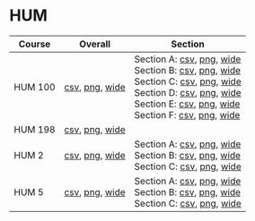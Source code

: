 # HUM

| Course | Overall | Section |
| ------ | ------- | ------- |
| HUM 100 | [csv](https://github.com/UCSD-Historical-Enrollment-Data/2025Spring/blob/main/overall/HUM%20100.csv), [png](https://raw.githubusercontent.com/UCSD-Historical-Enrollment-Data/2025Spring/main/plot_overall/HUM%20100.png), [wide](https://raw.githubusercontent.com/UCSD-Historical-Enrollment-Data/2025Spring/main/plot_overall_wide/HUM%20100.png) | Section A: [csv](https://github.com/UCSD-Historical-Enrollment-Data/2025Spring/blob/main/section/HUM%20100_A.csv), [png](https://raw.githubusercontent.com/UCSD-Historical-Enrollment-Data/2025Spring/main/plot_section/HUM%20100_A.png), [wide](https://raw.githubusercontent.com/UCSD-Historical-Enrollment-Data/2025Spring/main/plot_section_wide/HUM%20100_A.png)<br>Section B: [csv](https://github.com/UCSD-Historical-Enrollment-Data/2025Spring/blob/main/section/HUM%20100_B.csv), [png](https://raw.githubusercontent.com/UCSD-Historical-Enrollment-Data/2025Spring/main/plot_section/HUM%20100_B.png), [wide](https://raw.githubusercontent.com/UCSD-Historical-Enrollment-Data/2025Spring/main/plot_section_wide/HUM%20100_B.png)<br>Section C: [csv](https://github.com/UCSD-Historical-Enrollment-Data/2025Spring/blob/main/section/HUM%20100_C.csv), [png](https://raw.githubusercontent.com/UCSD-Historical-Enrollment-Data/2025Spring/main/plot_section/HUM%20100_C.png), [wide](https://raw.githubusercontent.com/UCSD-Historical-Enrollment-Data/2025Spring/main/plot_section_wide/HUM%20100_C.png)<br>Section D: [csv](https://github.com/UCSD-Historical-Enrollment-Data/2025Spring/blob/main/section/HUM%20100_D.csv), [png](https://raw.githubusercontent.com/UCSD-Historical-Enrollment-Data/2025Spring/main/plot_section/HUM%20100_D.png), [wide](https://raw.githubusercontent.com/UCSD-Historical-Enrollment-Data/2025Spring/main/plot_section_wide/HUM%20100_D.png)<br>Section E: [csv](https://github.com/UCSD-Historical-Enrollment-Data/2025Spring/blob/main/section/HUM%20100_E.csv), [png](https://raw.githubusercontent.com/UCSD-Historical-Enrollment-Data/2025Spring/main/plot_section/HUM%20100_E.png), [wide](https://raw.githubusercontent.com/UCSD-Historical-Enrollment-Data/2025Spring/main/plot_section_wide/HUM%20100_E.png)<br>Section F: [csv](https://github.com/UCSD-Historical-Enrollment-Data/2025Spring/blob/main/section/HUM%20100_F.csv), [png](https://raw.githubusercontent.com/UCSD-Historical-Enrollment-Data/2025Spring/main/plot_section/HUM%20100_F.png), [wide](https://raw.githubusercontent.com/UCSD-Historical-Enrollment-Data/2025Spring/main/plot_section_wide/HUM%20100_F.png) |
| HUM 198 | [csv](https://github.com/UCSD-Historical-Enrollment-Data/2025Spring/blob/main/overall/HUM%20198.csv), [png](https://raw.githubusercontent.com/UCSD-Historical-Enrollment-Data/2025Spring/main/plot_overall/HUM%20198.png), [wide](https://raw.githubusercontent.com/UCSD-Historical-Enrollment-Data/2025Spring/main/plot_overall_wide/HUM%20198.png) |  |
| HUM 2 | [csv](https://github.com/UCSD-Historical-Enrollment-Data/2025Spring/blob/main/overall/HUM%202.csv), [png](https://raw.githubusercontent.com/UCSD-Historical-Enrollment-Data/2025Spring/main/plot_overall/HUM%202.png), [wide](https://raw.githubusercontent.com/UCSD-Historical-Enrollment-Data/2025Spring/main/plot_overall_wide/HUM%202.png) | Section A: [csv](https://github.com/UCSD-Historical-Enrollment-Data/2025Spring/blob/main/section/HUM%202_A.csv), [png](https://raw.githubusercontent.com/UCSD-Historical-Enrollment-Data/2025Spring/main/plot_section/HUM%202_A.png), [wide](https://raw.githubusercontent.com/UCSD-Historical-Enrollment-Data/2025Spring/main/plot_section_wide/HUM%202_A.png)<br>Section B: [csv](https://github.com/UCSD-Historical-Enrollment-Data/2025Spring/blob/main/section/HUM%202_B.csv), [png](https://raw.githubusercontent.com/UCSD-Historical-Enrollment-Data/2025Spring/main/plot_section/HUM%202_B.png), [wide](https://raw.githubusercontent.com/UCSD-Historical-Enrollment-Data/2025Spring/main/plot_section_wide/HUM%202_B.png)<br>Section C: [csv](https://github.com/UCSD-Historical-Enrollment-Data/2025Spring/blob/main/section/HUM%202_C.csv), [png](https://raw.githubusercontent.com/UCSD-Historical-Enrollment-Data/2025Spring/main/plot_section/HUM%202_C.png), [wide](https://raw.githubusercontent.com/UCSD-Historical-Enrollment-Data/2025Spring/main/plot_section_wide/HUM%202_C.png) |
| HUM 5 | [csv](https://github.com/UCSD-Historical-Enrollment-Data/2025Spring/blob/main/overall/HUM%205.csv), [png](https://raw.githubusercontent.com/UCSD-Historical-Enrollment-Data/2025Spring/main/plot_overall/HUM%205.png), [wide](https://raw.githubusercontent.com/UCSD-Historical-Enrollment-Data/2025Spring/main/plot_overall_wide/HUM%205.png) | Section A: [csv](https://github.com/UCSD-Historical-Enrollment-Data/2025Spring/blob/main/section/HUM%205_A.csv), [png](https://raw.githubusercontent.com/UCSD-Historical-Enrollment-Data/2025Spring/main/plot_section/HUM%205_A.png), [wide](https://raw.githubusercontent.com/UCSD-Historical-Enrollment-Data/2025Spring/main/plot_section_wide/HUM%205_A.png)<br>Section B: [csv](https://github.com/UCSD-Historical-Enrollment-Data/2025Spring/blob/main/section/HUM%205_B.csv), [png](https://raw.githubusercontent.com/UCSD-Historical-Enrollment-Data/2025Spring/main/plot_section/HUM%205_B.png), [wide](https://raw.githubusercontent.com/UCSD-Historical-Enrollment-Data/2025Spring/main/plot_section_wide/HUM%205_B.png)<br>Section C: [csv](https://github.com/UCSD-Historical-Enrollment-Data/2025Spring/blob/main/section/HUM%205_C.csv), [png](https://raw.githubusercontent.com/UCSD-Historical-Enrollment-Data/2025Spring/main/plot_section/HUM%205_C.png), [wide](https://raw.githubusercontent.com/UCSD-Historical-Enrollment-Data/2025Spring/main/plot_section_wide/HUM%205_C.png) |
